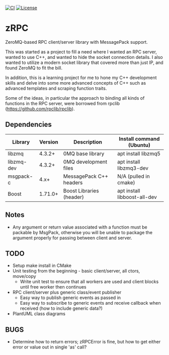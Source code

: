 [![CI](https://github.com/jhaws1982/zRPC/actions/workflows/ci.yml/badge.svg)](https://github.com/jhaws1982/zRPC/actions)
[![License](https://img.shields.io/github/license/jhaws1982/zRPC.svg)](https://github.com/jhaws1982/zRPC/blob/master/LICENSE)

# zRPC
ZeroMQ-based RPC client/server library with MessagePack support.

This was started as a project to fill a need where I wanted an RPC server,
wanted to use C++, and wanted to hide the socket connection details. I also
wanted to utilize a modern socket library that covered more than just IP, and
found ZeroMQ to fit the bill.

In addition, this is a learning project for me to hone my C++ development
skills and delve into some more advanced concepts of C++ such as advanced
templates and scraping function traits.

Some of the ideas, in particular the approach to binding all kinds of functions
in the RPC server, were borrowed from rpclib (https://github.com/rpclib/rpclib).

## Dependencies
| Library    | Version | Description              | Install command (Ubuntu)     |
| ---------- | ------- | ------------------------ | ---------------------------- |
| libzmq     | 4.3.2+  | 0MQ base library         | apt install libzmq5          |
| libzmq-dev | 4.3.2+  | 0MQ development files    | apt install libzmq3-dev      |
| msgpack-c  | 4.x+    | MessagePack C++ headers  | N/A (pulled in cmake)        |
| Boost      | 1.71.0+ | Boost Libraries (header) | apt install libboost-all-dev |

## Notes
- Any argument or return value associated with a function must be packable by
  MsgPack, otherwise you will be unable to package the argument properly for
  passing between client and server.

## TODO
- Setup make install in CMake
- Unit testing from the beginning - basic client/server, all ctors, move/copy
  - Write unit test to ensure that all workers are used and client blocks until free worker then continues
- RPC client/server plus generic class/event publisher
  - Easy way to publish generic events as passed in
  - Easy way to subscribe to generic events and receive callback when received (how to include generic data?)
- PlantUML class diagrams

## BUGS
- Determine how to return errors; zRPCError is fine, but how to get either error or value out in single 'as' call?